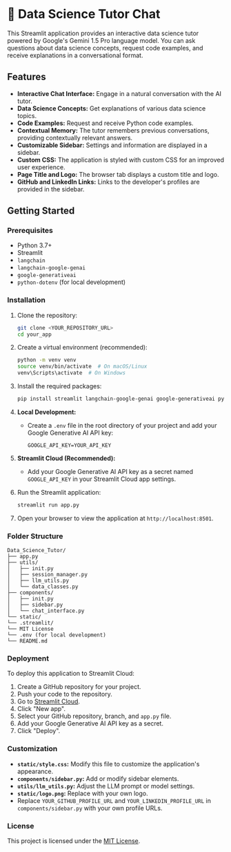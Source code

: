 # 🤖 Data Science Tutor Chat

This Streamlit application provides an interactive data science tutor powered by Google's Gemini 1.5 Pro language model. You can ask questions about data science concepts, request code examples, and receive explanations in a conversational format.

## Features

- **Interactive Chat Interface:** Engage in a natural conversation with the AI tutor.
- **Data Science Concepts:** Get explanations of various data science topics.
- **Code Examples:** Request and receive Python code examples.
- **Contextual Memory:** The tutor remembers previous conversations, providing contextually relevant answers.
- **Customizable Sidebar:** Settings and information are displayed in a sidebar.
- **Custom CSS:** The application is styled with custom CSS for an improved user experience.
- **Page Title and Logo:** The browser tab displays a custom title and logo.
- **GitHub and LinkedIn Links:** Links to the developer's profiles are provided in the sidebar.

## Getting Started

### Prerequisites

- Python 3.7+
- Streamlit
- `langchain`
- `langchain-google-genai`
- `google-generativeai`
- `python-dotenv` (for local development)

### Installation

1.  Clone the repository:

    ```bash
    git clone <YOUR_REPOSITORY_URL>
    cd your_app
    ```

2.  Create a virtual environment (recommended):

    ```bash
    python -m venv venv
    source venv/bin/activate  # On macOS/Linux
    venv\Scripts\activate  # On Windows
    ```

3.  Install the required packages:

    ```bash
    pip install streamlit langchain-google-genai google-generativeai python-dotenv
    ```

4.  **Local Development:**

    - Create a `.env` file in the root directory of your project and add your Google Generative AI API key:

      ```
      GOOGLE_API_KEY=YOUR_API_KEY
      ```

5.  **Streamlit Cloud (Recommended):**

    - Add your Google Generative AI API key as a secret named `GOOGLE_API_KEY` in your Streamlit Cloud app settings.

6.  Run the Streamlit application:

    ```bash
    streamlit run app.py
    ```

7.  Open your browser to view the application at `http://localhost:8501`.

### Folder Structure

```
Data_Science_Tutor/
├── app.py
├── utils/
│   ├── init.py
│   ├── session_manager.py
│   ├── llm_utils.py
│   └── data_classes.py
├── components/
│   ├── init.py
│   ├── sidebar.py
│   └── chat_interface.py
└── static/
└── .streamlit/
└── MIT License
└── .env (for local development)
└── README.md
```

### Deployment

To deploy this application to Streamlit Cloud:

1.  Create a GitHub repository for your project.
2.  Push your code to the repository.
3.  Go to [Streamlit Cloud](https://streamlit.io/cloud).
4.  Click "New app".
5.  Select your GitHub repository, branch, and `app.py` file.
6.  Add your Google Generative AI API key as a secret.
7.  Click "Deploy".

### Customization

- **`static/style.css`:** Modify this file to customize the application's appearance.
- **`components/sidebar.py`:** Add or modify sidebar elements.
- **`utils/llm_utils.py`:** Adjust the LLM prompt or model settings.
- **`static/logo.png`:** Replace with your own logo.
- Replace `YOUR_GITHUB_PROFILE_URL` and `YOUR_LINKEDIN_PROFILE_URL` in `components/sidebar.py` with your own profile URLs.

### License

This project is licensed under the [MIT License](LICENSE).
